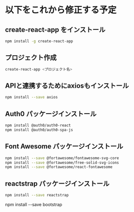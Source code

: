 # 以下をこれから修正する予定

## create-react-app をインストール

```bash
npm install -g create-react-app
```

## プロジェクト作成

```bash
create-react-app <プロジェクト名>
```

## APIと連携するためにaxiosもインストール

```bash
npm install --save axios
```

## Auth0 パッケージインストール

```bash
npm install @auth0/auth0-react
npm install @auth0/auth0-spa-js
```

## Font Awesome パッケージインストール

```bash
npm install --save @fortawesome/fontawesome-svg-core
npm install --save @fortawesome/free-solid-svg-icons
npm install --save @fortawesome/react-fontawesome
```

## reactstrap パッケージインストール

```bash
npm install --save reactstrap
```

npm install --save bootstrap

